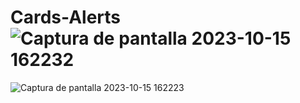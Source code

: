 # Cards-Alerts![Captura de pantalla 2023-10-15 162232](https://github.com/josephao64/Cards-Alerts/assets/103302569/fcc3fd39-0cdb-4ddd-8443-683e7b4451e7)
![Captura de pantalla 2023-10-15 162223](https://github.com/josephao64/Cards-Alerts/assets/103302569/d9b84e20-9272-4f8d-9f89-c53af15d9a66)

